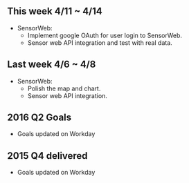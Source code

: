 ## This week 4/11 ~ 4/14
* SensorWeb:
  - Implement google OAuth for user login to SensorWeb.
  - Sensor web API integration and test with real data.

## Last week 4/6 ~ 4/8
* SensorWeb:
  - Polish the map and chart.
  - Sensor web API integration.

## 2016 Q2 Goals
* Goals updated on Workday

## 2015 Q4 delivered

* Goals updated on Workday
